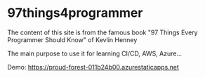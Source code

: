 # 97things4programmer

The content of this site is from the famous book "97 Things Every Programmer Should Know" of Kevlin Henney

The main purpose to use it for learning CI/CD, AWS, Azure...

Demo: https://proud-forest-011b24b00.azurestaticapps.net
